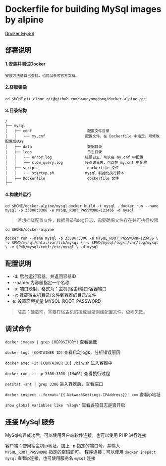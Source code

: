 # Dockerfile for building MySql images by alpine
[Docker MySql](https://github.com/wangyongdong/docker-alpine/tree/master/mysql)

## 部署说明


#### 1.安装并测试Docker
    安装方法请自己查找，也可以参考官方文档。


#### 2.获取镜像

`cd $HOME`
`git clone git@github.com:wangyongdong/docker-alpine.git`

#### 3.目录结构

```text
/
├── mysql                    
│   ├── conf                         配置文件目录
│   │   ├── my.cnf                  配置文件，在 Dockerfile 中指定，可修改配置后执行
│   ├── data                         数据目录
│   ├── logs                         日志目录
│   │   ├── error.log               错误日志，可以在 my.cnf 中配置
│   │   ├── slow_query.log          慢查询日志，可以在 my.cnf 中配置
│   ├── scripts                      dockerfile 文件
│   │   ├── startup.sh              mysql 初始化执行脚本
│   ├── Dockerfile                   dockerfile 文件
├── 
```

#### 4.构建并运行

`cd $HOME/docker-alpine/mysql`
`docker build -t mysql .` 
`docker run --name mysql -p 33306:3306 -e MYSQL_ROOT_PASSWORD=123456 -d mysql`

> 若想挂载配置文件，数据目录和log日志，需要确保文件存在并可执行权限

`cd $HOME/docker-alpine`

`docker run --name mysql -p 33306:3306 -e MYSQL_ROOT_PASSWORD=123456 \
-v $PWD/mysql/data:/var/lib/mysql \
-v $PWD/mysql/logs:/var/log/mysql \
-v $PWD/mysql/conf:/etc/mysql \
-d mysql`


## 配置说明

 - -d: 后台运行容器，并返回容器ID
 - --name: 为容器指定一个名称
 - -p: 端口映射，格式为：主机(宿主)端口:容器端口
 - -v: 挂载宿主机目录/文件到容器的目录/文件
 - e: 设置环境变量 MYSQL_ROOT_PASSWORD
 
> 注意：挂载前，需要在宿主机的挂载目录创建配置文件，否则失败。


## 调试命令

`docker images | grep [REPOSITORY]` 查看镜像

`docker logs [CONTAINER ID]` 查看启动logs，分析错误原因

`docker exec -it [CONTAINER ID] /bin/sh` 进入容器中

`docker run -it -p 3306:3306 [IMAGE]` 查看执行过程

`netstat -ant | grep 3306` 进入容器后，查看端口

`docker inspect --format='{{.NetworkSettings.IPAddress}}' xxx` 查看ip地址

`show global variables like '%log%'` 查看各项日志是否开启

## 连接 MySql 服务
    
MySql构建成功后，可以使用客户端软件连接，也可以使用 PHP 进行连接

客户端：使用宿主机ip地址，加上 -p 指定的端口号，并输入 `MYSQL_ROOT_PASSWORD` 指定的密码即可。
程序连接：可以使用 `docker inspect mysql` 查看ip连接，也可使用服务名 `mysql` 连接
